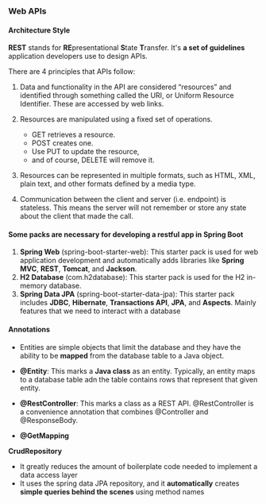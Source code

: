 ### Web APIs

#### Architecture Style

**REST** stands for **RE**presentational **S**tate **T**ransfer. It's **a set of guidelines** application developers use to design APIs.

There are 4 principles that APIs follow:

1. Data and functionality in the API are considered “resources” and identified through something called the URI, or Uniform Resource Identifier. These are accessed by web links.
2. Resources are manipulated using a fixed set of operations. 

   - GET retrieves a resource. 
   - POST creates one. 
   - Use PUT to update the resource, 
   - and of course, DELETE will remove it.

3. Resources can be represented in multiple formats, such as HTML, XML, plain text, and other formats defined by a media type.
4. Communication between the client and server (i.e. endpoint) is stateless. This means the server will not remember or store any state about the client that made the call.

#### Some packs are necessary for developing a restful app in Spring Boot

1. **Spring Web** (spring-boot-starter-web): This starter pack is used for web application development and automatically adds libraries like **Spring MVC**, **REST**, **Tomcat**, and **Jackson**.
2. **H2 Database** (com.h2database): This starter pack is used for the H2 in-memory database.
3. **Spring Data JPA** (spring-boot-starter-data-jpa): This starter pack includes **JDBC**, **Hibernate**, **Transactions API**, **JPA**, and **Aspects**. Mainly features that we need to interact with a database

#### Annotations
- Entities are simple objects that limit the database and they have the ability to be **mapped** from the database table to a Java object.

- **@Entity**: This marks a **Java class** as an entity. Typically, an entity maps to a database table adn the table contains rows that represent that given entity.

- **@RestController**: This marks a class as a REST API. @RestController is a convenience annotation that combines @Controller and @ResponseBody.
- **@GetMapping**

**CrudRepository**

- It greatly reduces the amount of boilerplate code needed to implement a data access layer
- It uses the spring data JPA repository, and it **automatically** creates **simple queries behind the scenes** using method names